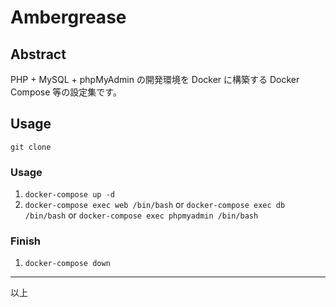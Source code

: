 # Ambergrease

## Abstract

PHP + MySQL + phpMyAdmin の開発環境を Docker に構築する Docker Compose 等の設定集です。

## Usage

`git clone `

### Usage

1. `docker-compose up -d`
2. `docker-compose exec web /bin/bash` or `docker-compose exec db /bin/bash` or `docker-compose exec phpmyadmin /bin/bash`

### Finish

1. `docker-compose down`

---

以上